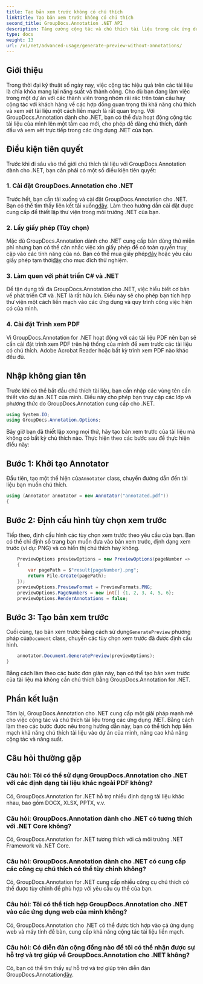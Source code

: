 ```yaml
---
title: Tạo bản xem trước không có chú thích
linktitle: Tạo bản xem trước không có chú thích
second_title: GroupDocs.Annotation .NET API
description: Tăng cường cộng tác và chú thích tài liệu trong các ứng dụng .NET bằng GroupDocs.Annotation for .NET. Dễ dàng chú thích, đánh dấu và xem lại tài liệu với thư viện mạnh mẽ này.
type: docs
weight: 13
url: /vi/net/advanced-usage/generate-preview-without-annotations/
---
```

## Giới thiệu
Trong thời đại kỹ thuật số ngày nay, việc cộng tác hiệu quả trên các tài liệu là chìa khóa mang lại năng suất và thành công. Cho dù bạn đang làm việc trong một dự án với các thành viên trong nhóm rải rác trên toàn cầu hay cộng tác với khách hàng về các hợp đồng quan trọng thì khả năng chú thích và xem xét tài liệu một cách liền mạch là rất quan trọng. Với GroupDocs.Annotation dành cho .NET, bạn có thể đưa hoạt động cộng tác tài liệu của mình lên một tầm cao mới, cho phép dễ dàng chú thích, đánh dấu và xem xét trực tiếp trong các ứng dụng .NET của bạn.
## Điều kiện tiên quyết
Trước khi đi sâu vào thế giới chú thích tài liệu với GroupDocs.Annotation dành cho .NET, bạn cần phải có một số điều kiện tiên quyết:
### 1. Cài đặt GroupDocs.Annotation cho .NET
 Trước hết, bạn cần tải xuống và cài đặt GroupDocs.Annotation cho .NET. Bạn có thể tìm thấy liên kết tải xuống[đây](https://releases.groupdocs.com/annotation/net/). Làm theo hướng dẫn cài đặt được cung cấp để thiết lập thư viện trong môi trường .NET của bạn.
### 2. Lấy giấy phép (Tùy chọn)
Mặc dù GroupDocs.Annotation dành cho .NET cung cấp bản dùng thử miễn phí nhưng bạn có thể cân nhắc việc xin giấy phép để có toàn quyền truy cập vào các tính năng của nó. Bạn có thể mua giấy phép[đây](https://purchase.groupdocs.com/buy) hoặc yêu cầu giấy phép tạm thời[đây](https://purchase.groupdocs.com/temporary-license/) cho mục đích thử nghiệm.
### 3. Làm quen với phát triển C# và .NET
Để tận dụng tối đa GroupDocs.Annotation cho .NET, việc hiểu biết cơ bản về phát triển C# và .NET là rất hữu ích. Điều này sẽ cho phép bạn tích hợp thư viện một cách liền mạch vào các ứng dụng và quy trình công việc hiện có của mình.
### 4. Cài đặt Trình xem PDF
Vì GroupDocs.Annotation for .NET hoạt động với các tài liệu PDF nên bạn sẽ cần cài đặt trình xem PDF trên hệ thống của mình để xem trước các tài liệu có chú thích. Adobe Acrobat Reader hoặc bất kỳ trình xem PDF nào khác đều đủ.

## Nhập không gian tên
Trước khi có thể bắt đầu chú thích tài liệu, bạn cần nhập các vùng tên cần thiết vào dự án .NET của mình. Điều này cho phép bạn truy cập các lớp và phương thức do GroupDocs.Annotation cung cấp cho .NET.

```csharp
using System.IO;
using GroupDocs.Annotation.Options;
```

Bây giờ bạn đã thiết lập xong mọi thứ, hãy tạo bản xem trước của tài liệu mà không có bất kỳ chú thích nào. Thực hiện theo các bước sau để thực hiện điều này:
## Bước 1: Khởi tạo Annotator
 Đầu tiên, tạo một thể hiện của`Annotator` class, chuyển đường dẫn đến tài liệu bạn muốn chú thích.
```csharp
using (Annotator annotator = new Annotator("annotated.pdf"))
{
```
## Bước 2: Định cấu hình tùy chọn xem trước
Tiếp theo, định cấu hình các tùy chọn xem trước theo yêu cầu của bạn. Bạn có thể chỉ định số trang bạn muốn đưa vào bản xem trước, định dạng xem trước (ví dụ: PNG) và có hiển thị chú thích hay không.
```csharp
    PreviewOptions previewOptions = new PreviewOptions(pageNumber =>
    {
        var pagePath = $"result{pageNumber}.png";
        return File.Create(pagePath);
    });
    previewOptions.PreviewFormat = PreviewFormats.PNG;
    previewOptions.PageNumbers = new int[] {1, 2, 3, 4, 5, 6};
    previewOptions.RenderAnnotations = false;
```
## Bước 3: Tạo bản xem trước
 Cuối cùng, tạo bản xem trước bằng cách sử dụng`GeneratePreview` phương pháp của`Document` class, chuyển các tùy chọn xem trước đã được định cấu hình.
```csharp
    annotator.Document.GeneratePreview(previewOptions);
}
```
Bằng cách làm theo các bước đơn giản này, bạn có thể tạo bản xem trước của tài liệu mà không cần chú thích bằng GroupDocs.Annotation for .NET.

## Phần kết luận
Tóm lại, GroupDocs.Annotation cho .NET cung cấp một giải pháp mạnh mẽ cho việc cộng tác và chú thích tài liệu trong các ứng dụng .NET. Bằng cách làm theo các bước được nêu trong hướng dẫn này, bạn có thể tích hợp liền mạch khả năng chú thích tài liệu vào dự án của mình, nâng cao khả năng cộng tác và năng suất.
## Câu hỏi thường gặp
### Câu hỏi: Tôi có thể sử dụng GroupDocs.Annotation cho .NET với các định dạng tài liệu khác ngoài PDF không?
Có, GroupDocs.Annotation for .NET hỗ trợ nhiều định dạng tài liệu khác nhau, bao gồm DOCX, XLSX, PPTX, v.v.
### Câu hỏi: GroupDocs.Annotation dành cho .NET có tương thích với .NET Core không?
Có, GroupDocs.Annotation for .NET tương thích với cả môi trường .NET Framework và .NET Core.
### Câu hỏi: GroupDocs.Annotation dành cho .NET có cung cấp các công cụ chú thích có thể tùy chỉnh không?
Có, GroupDocs.Annotation for .NET cung cấp nhiều công cụ chú thích có thể được tùy chỉnh để phù hợp với yêu cầu cụ thể của bạn.
### Câu hỏi: Tôi có thể tích hợp GroupDocs.Annotation cho .NET vào các ứng dụng web của mình không?
Có, GroupDocs.Annotation cho .NET có thể được tích hợp vào cả ứng dụng web và máy tính để bàn, cung cấp khả năng cộng tác tài liệu liền mạch.
### Câu hỏi: Có diễn đàn cộng đồng nào để tôi có thể nhận được sự hỗ trợ và trợ giúp về GroupDocs.Annotation cho .NET không?
 Có, bạn có thể tìm thấy sự hỗ trợ và trợ giúp trên diễn đàn GroupDocs.Annotation[đây](https://forum.groupdocs.com/c/annotation/10).
